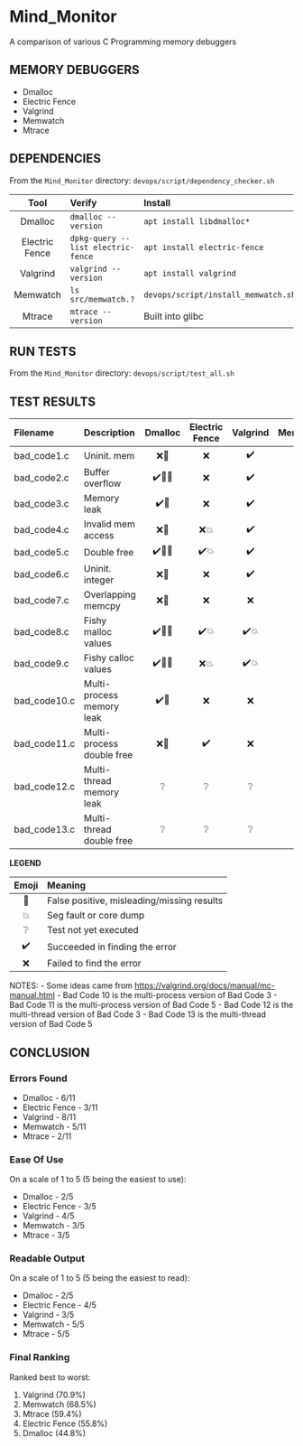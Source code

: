 # Mind_Monitor
A comparison of various C Programming memory debuggers

## MEMORY DEBUGGERS

* Dmalloc
* Electric Fence
* Valgrind
* Memwatch
* Mtrace

## DEPENDENCIES

From the `Mind_Monitor` directory:
`devops/script/dependency_checker.sh`

| Tool           | Verify                             | Install                             |
| :------------: | :--------------------------------- | :---------------------------------- |
| Dmalloc        | `dmalloc --version`                | `apt install libdmalloc*`           |
| Electric Fence | `dpkg-query --list electric-fence` | `apt install electric-fence`        |
| Valgrind       | `valgrind --version`               | `apt install valgrind`              |
| Memwatch       | `ls src/memwatch.?`                | `devops/script/install_memwatch.sh` |
| Mtrace         | `mtrace --version`                 | Built into glibc                    |

## RUN TESTS

From the `Mind_Monitor` directory:
`devops/script/test_all.sh`

## TEST RESULTS

| Filename     | Description               | Dmalloc                         | Electric Fence           | Valgrind                 | Memwatch           | Mtrace     |
| :----------- | :------------------------ | :-----------------------------: | :----------------------: | :----------------------: | :----------------: | :--------: |
| bad_code1.c  | Uninit. mem               | :x::anger:                      | :x:                      | :heavy_check_mark:       | :x:                | :x: |
| bad_code2.c  | Buffer overflow           | :heavy_check_mark::anger::boom: | :x:                      | :heavy_check_mark:       | :heavy_check_mark: | :x: |
| bad_code3.c  | Memory leak               | :heavy_check_mark::anger:       | :x:                      | :heavy_check_mark:       | :heavy_check_mark: | :heavy_check_mark: |
| bad_code4.c  | Invalid mem access        | :x::anger:                      | :x::boom:                | :heavy_check_mark:       | :x:                | :x: |
| bad_code5.c  | Double free               | :heavy_check_mark::anger::boom: | :heavy_check_mark::boom: | :heavy_check_mark:       | :heavy_check_mark: | :x: |
| bad_code6.c  | Uninit. integer           | :x::anger:                      | :x:                      | :heavy_check_mark:       | :x::anger:         | :x: |
| bad_code7.c  | Overlapping memcpy        | :x::anger:                      | :x:                      | :x:                      | :x:                | :x: |
| bad_code8.c  | Fishy malloc values       | :heavy_check_mark::anger::boom: | :heavy_check_mark::boom: | :heavy_check_mark::boom: | :x::boom:          | :x::boom: |
| bad_code9.c  | Fishy calloc values       | :heavy_check_mark::anger::boom: | :x::boom:                | :heavy_check_mark::boom: | :x::boom:          | :x::boom: |
| bad_code10.c | Multi-process memory leak | :heavy_check_mark::anger:       | :x:                      | :x:                      | :heavy_check_mark: | :heavy_check_mark: |
| bad_code11.c | Multi-process double free | :x::anger:                      | :heavy_check_mark:       | :x:                      | :heavy_check_mark: | :x: |
| bad_code12.c | Multi-thread memory leak  | :grey_question:                 | :grey_question:          | :grey_question:          | :grey_question:    | :grey_question: |
| bad_code13.c | Multi-thread double free  | :grey_question:                 | :grey_question:          | :grey_question:          | :grey_question:    | :grey_question: |

**LEGEND**

| Emoji              | Meaning                                    |
| :----------------: | :----------------------------------------- |
| :anger:            | False positive, misleading/missing results |
| :boom:             | Seg fault or core dump                     |
| :grey_question:    | Test not yet executed                      |
| :heavy_check_mark: | Succeeded in finding the error             |
| :x:                | Failed to find the error                   |

NOTES:
	- Some ideas came from https://valgrind.org/docs/manual/mc-manual.html
	- Bad Code 10 is the multi-process version of Bad Code 3
	- Bad Code 11 is the multi-process version of Bad Code 5
	- Bad Code 12 is the multi-thread version of Bad Code 3
	- Bad Code 13 is the multi-thread version of Bad Code 5

## CONCLUSION

### Errors Found

* Dmalloc - 6/11
* Electric Fence - 3/11
* Valgrind - 8/11
* Memwatch - 5/11
* Mtrace - 2/11

### Ease Of Use

On a scale of 1 to 5 (5 being the easiest to use):

* Dmalloc - 2/5
* Electric Fence - 3/5
* Valgrind - 4/5
* Memwatch - 3/5
* Mtrace - 3/5

### Readable Output

On a scale of 1 to 5 (5 being the easiest to read):

* Dmalloc - 2/5
* Electric Fence - 4/5
* Valgrind - 3/5
* Memwatch - 5/5
* Mtrace - 5/5

### Final Ranking

Ranked best to worst:

1. Valgrind (70.9%)
1. Memwatch (68.5%)
1. Mtrace (59.4%)
1. Electric Fence (55.8%)
1. Dmalloc (44.8%)
